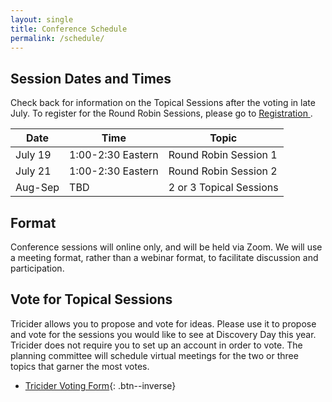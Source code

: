 ```yaml
---
layout: single
title: Conference Schedule
permalink: /schedule/
---
```

## Session Dates and Times
Check back for information on the Topical Sessions after the voting in late July. To register for the Round Robin Sessions, please go to [ Registration ](/registration).

| Date | Time |Topic  |
|---|---|---|
| July 19 | 1:00-2:30 Eastern | Round Robin Session 1  |
| July 21 | 1:00-2:30 Eastern |Round Robin Session 2  |
| Aug-Sep | TBD | 2 or 3 Topical Sessions |


## Format
Conference sessions will online only, and will be held via Zoom. We will use a meeting format, rather than a webinar format, to facilitate discussion and participation.  

## Vote for Topical Sessions
Tricider allows you to propose and vote for ideas. Please use it to propose and vote for the sessions you would like to see at Discovery Day this year. Tricider does not require you to set up an account in order to vote. The planning committee will schedule virtual meetings for the two or three topics that garner the most votes.

* [Tricider Voting Form](https://www.tricider.com/brainstorming/2XiGTtmZlRZ;jsessionid=QjDEvLvfyiYsr3ltIBNccA){: .btn--inverse}

